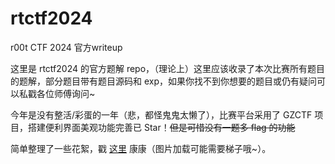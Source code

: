 # rtctf2024
r00t CTF 2024 官方writeup

这里是 rtctf2024 的官方题解 repo，（理论上）这里应该收录了本次比赛所有题目的题解，部分题目带有题目源码和 exp，如果你找不到你想要的题目或仍有疑问可以私戳各位师傅询问~

今年是没有整活/彩蛋的一年（悲，都怪鬼鬼太懒了），比赛平台采用了 GZCTF 项目，搭建便利界面美观功能完善已 Star！~~但是可惜没有一题多 flag 的功能~~

简单整理了一些花絮，戳 [这里](Trivia/README.md) 康康（图片加载可能需要梯子哦~）。

